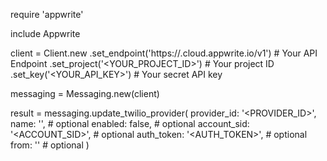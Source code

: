 require 'appwrite'

include Appwrite

client = Client.new
    .set_endpoint('https://<REGION>.cloud.appwrite.io/v1') # Your API Endpoint
    .set_project('<YOUR_PROJECT_ID>') # Your project ID
    .set_key('<YOUR_API_KEY>') # Your secret API key

messaging = Messaging.new(client)

result = messaging.update_twilio_provider(
    provider_id: '<PROVIDER_ID>',
    name: '<NAME>', # optional
    enabled: false, # optional
    account_sid: '<ACCOUNT_SID>', # optional
    auth_token: '<AUTH_TOKEN>', # optional
    from: '<FROM>' # optional
)

